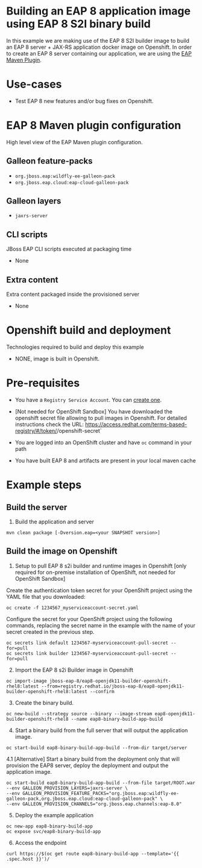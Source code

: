 # Building an EAP 8 application image using EAP 8 S2I binary build

In this example we are making use of the EAP 8 S2I builder image to build an EAP 8 server + JAX-RS application docker image on Openshift.
In order to create an EAP 8 server containing our application, we are using the [EAP Maven Plugin](https://github.com/jbossas/eap-maven-plugin).

# Use-cases

* Test EAP 8 new features and/or bug fixes on Openshift.

# EAP 8 Maven plugin configuration

High level view of the EAP Maven plugin configuration.

## Galleon feature-packs

* `org.jboss.eap:wildfly-ee-galleon-pack`
* `org.jboss.eap.cloud:eap-cloud-galleon-pack`

## Galleon layers

* `jaxrs-server`

## CLI scripts

JBoss EAP CLI scripts executed at packaging time

* None

## Extra content

Extra content packaged inside the provisioned server

* None

# Openshift build and deployment

Technologies required to build and deploy this example

* NONE, image is built in Openshift.

# Pre-requisites

* You have a `Registry Service Account`. You can [create one](https://access.redhat.com/terms-based-registry/).

* [Not needed for OpenShift Sandbox] You have downloaded the openshift secret file allowing to pull images in Openshift. For detailed instructions check the URL: https://access.redhat.com/terms-based-registry/#/token/<your user id>/openshift-secret`

* You are logged into an OpenShift cluster and have `oc` command in your path

* You have built EAP 8 and artifacts are present in your local maven cache

# Example steps

## Build the server

1. Build the application  and server

```
mvn clean package [-Dversion.eap=<your SNAPSHOT version>]
```

## Build the image on Openshift

1. Setup to pull EAP 8 s2i builder and runtime images in Openshift [only required for on-premise installation of OpenShift, not needed for OpenShift Sandbox]

Create the authentication token secret for your OpenShift project using the YAML file that you downloaded:

```
oc create -f 1234567_myserviceaccount-secret.yaml
```

Configure the secret for your OpenShift project using the following commands, 
replacing the secret name in the example with the name of your secret created in the previous step.

```
oc secrets link default 1234567-myserviceaccount-pull-secret --for=pull
oc secrets link builder 1234567-myserviceaccount-pull-secret --for=pull
```

2. Import the EAP 8 s2i Builder image in Openshift

```
oc import-image jboss-eap-8/eap8-openjdk11-builder-openshift-rhel8:latest --from=registry.redhat.io/jboss-eap-8/eap8-openjdk11-builder-openshift-rhel8:latest --confirm
```

3. Create the binary build.

```
oc new-build --strategy source --binary --image-stream eap8-openjdk11-builder-openshift-rhel8 --name eap8-binary-build-app-build
```

4. Start a binary build from the full server that will output the application image.

```
oc start-build eap8-binary-build-app-build --from-dir target/server
```

4.1 [Alternative] Start a binary build from the deployment only that will provision the EAP8 server, deploy the deployment and output the application image.

```
oc start-build eap8-binary-build-app-build --from-file target/ROOT.war --env GALLEON_PROVISION_LAYERS=jaxrs-server \
--env GALLEON_PROVISION_FEATURE_PACKS="org.jboss.eap:wildfly-ee-galleon-pack,org.jboss.eap.cloud:eap-cloud-galleon-pack" \
--env GALLEON_PROVISION_CHANNELS="org.jboss.eap.channels:eap-8.0"
```

5. Deploy the example application

```
oc new-app eap8-binary-build-app
oc expose svc/eap8-binary-build-app
```

6. Access the endpoint

```
curl https://$(oc get route eap8-binary-build-app --template='{{ .spec.host }}')/
```
